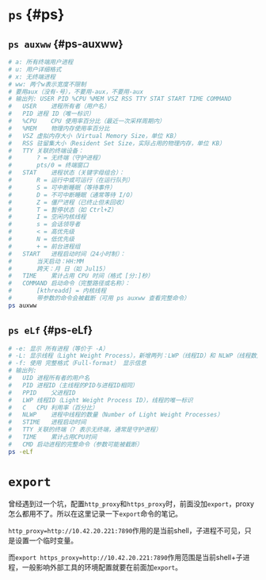 # `ps` {#ps}

## `ps auxww` {#ps-auxww}

```sh
# a: 所有终端用户进程
# u: 用户详细格式
# x: 无终端进程
# ww: 两个w表示宽度不限制
# 要用aux（没有-号），不要用-aux，不要用-aux
# 输出列: USER PID %CPU %MEM VSZ RSS TTY STAT START TIME COMMAND
#   USER	进程所有者（用户名）
#   PID	进程 ID（唯一标识）
#   %CPU	CPU 使用率百分比（最近一次采样周期内）
#   %MEM	物理内存使用率百分比
#   VSZ	虚拟内存大小（Virtual Memory Size，单位 KB）
#   RSS	驻留集大小（Resident Set Size，实际占用的物理内存，单位 KB）
#   TTY	关联的终端设备：
#       ? = 无终端（守护进程）
#       pts/0 = 终端窗口
#   STAT	进程状态（关键字母组合）：
#       R = 运行中或可运行（在运行队列）
#       S = 可中断睡眠（等待事件）
#       D = 不可中断睡眠（通常等待 I/O）
#       Z = 僵尸进程（已终止但未回收）
#       T = 暂停状态（如 Ctrl+Z）
#       I = 空闲内核线程
#       s = 会话领导者
#       < = 高优先级
#       N = 低优先级
#       + = 前台进程组
#   START	进程启动时间（24小时制）：
#       当天启动：HH:MM
#       跨天：月 日（如 Jul15）
#   TIME	累计占用 CPU 时间（格式 [分:]秒）
#   COMMAND	启动命令（完整路径或名称）：
#       [kthreadd] = 内核线程
#       带参数的命令会被截断（可用 ps auxww 查看完整命令）
ps auxww
```

## `ps eLf` {#ps-eLf}

```sh
# -e: 显示 所有进程（等价于 -A）
# -L: 显示线程（Light Weight Process），新增两列：LWP（线程ID）和 NLWP（线程数量）
# -f: 使用 完整格式（Full-format） 显示信息
# 输出列:
#   UID	进程所有者的用户名
#   PID	进程ID（主线程的PID与进程ID相同）
#   PPID	父进程ID
#   LWP	线程ID（Light Weight Process ID），线程的唯一标识
#   C	CPU 利用率（百分比）
#   NLWP	进程中线程的数量（Number of Light Weight Processes）
#   STIME	进程启动时间
#   TTY	关联的终端（? 表示无终端，通常是守护进程）
#   TIME	累计占用CPU时间
#   CMD	启动进程的完整命令（参数可能被截断）
ps -eLf
```

# `export`

曾经遇到过一个坑，配置`http_proxy`和`https_proxy`时，前面没加`export`，proxy怎么都用不了。所以在这里记录一下`export`命令的笔记。

`http_proxy=http://10.42.20.221:7890`作用的是当前shell，子进程不可见，只是设置一个临时变量。

而`export https_proxy=http://10.42.20.221:7890`作用范围是当前shell+子进程，一般影响外部工具的环境配置就要在前面加`export`。

